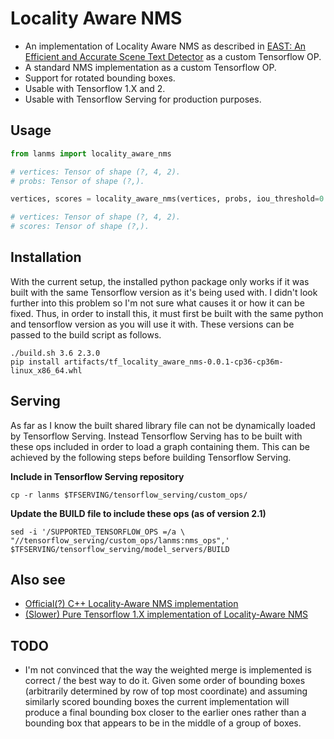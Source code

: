 # Locality Aware NMS
- An implementation of Locality Aware NMS as described 
in [EAST: An Efficient and Accurate Scene Text Detector](https://arxiv.org/abs/1704.03155) 
as a custom Tensorflow OP.
- A standard NMS implementation as a custom Tensorflow OP.
- Support for rotated bounding boxes.
- Usable with Tensorflow 1.X and 2.
- Usable with Tensorflow Serving for production purposes.

## Usage
```python
from lanms import locality_aware_nms

# vertices: Tensor of shape (?, 4, 2).
# probs: Tensor of shape (?,).

vertices, scores = locality_aware_nms(vertices, probs, iou_threshold=0.3)

# vertices: Tensor of shape (?, 4, 2).
# scores: Tensor of shape (?,).
```

## Installation
With the current setup, the installed python package only works if it was built with the same Tensorflow
version as it's being used with. I didn't look further into this problem so I'm not sure what causes it
or how it can be fixed. Thus, in order to install this, it must first be built with the same python and 
tensorflow version as you will use it with. These versions can be passed to the build script as follows.

```
./build.sh 3.6 2.3.0
pip install artifacts/tf_locality_aware_nms-0.0.1-cp36-cp36m-linux_x86_64.whl
```

## Serving
As far as I know the built shared library file can not be dynamically loaded by Tensorflow Serving.
Instead Tensorflow Serving has to be built with these ops included in order to load a graph containing them. This can be achieved by the following steps before building Tensorflow Serving.

**Include in Tensorflow Serving repository**
```
cp -r lanms $TFSERVING/tensorflow_serving/custom_ops/
```

**Update the BUILD file to include these ops (as of version 2.1)**
```
sed -i '/SUPPORTED_TENSORFLOW_OPS =/a \ "//tensorflow_serving/custom_ops/lanms:nms_ops",' $TFSERVING/tensorflow_serving/model_servers/BUILD
```


## Also see
- [Official(?) C++ Locality-Aware NMS implementation](https://github.com/argman/EAST/blob/master/lanms/lanms.h)
- [(Slower) Pure Tensorflow 1.X implementation of Locality-Aware NMS](https://gist.github.com/johnPertoft/4b909fd099b60df01a041cd98f17a1dc)

## TODO
- I'm not convinced that the way the weighted merge is implemented is correct / the best way to do it.
  Given some order of bounding boxes (arbitrarily determined by row of top most coordinate) and assuming 
  similarly scored bounding boxes the current implementation will produce a final bounding box closer
  to the earlier ones rather than a bounding box that appears to be in the middle of a group of boxes.
